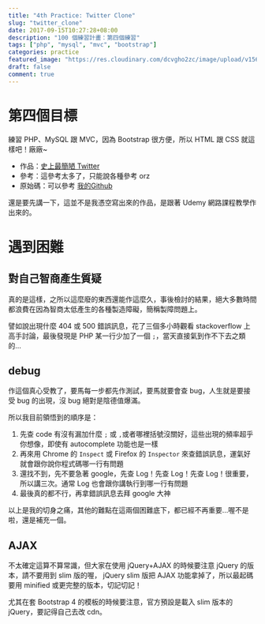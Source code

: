 ```yaml
---
title: "4th Practice: Twitter Clone"
slug: "twitter_clone"
date: 2017-09-15T10:27:28+08:00
description: "100 個練習計畫：第四個練習"
tags: ["php", "mysql", "mvc", "bootstrap"]
categories: practice
featured_image: "https://res.cloudinary.com/dcvgho2zc/image/upload/v1568953399/Tech%20Blog/twitter-logo_hi9yrc.png"
draft: false
comment: true
---
```


# 第四個目標

練習 PHP、MySQL 跟 MVC，因為 Bootstrap 很方便，所以 HTML 跟 CSS 就這樣吧！廠廠~

- 作品：[史上最簡陋 Twitter](https://goo.gl/PVUtXQ)
- 參考：這參考太多了，只能說各種參考 orz
- 原始碼：可以參考 [我的Github](https://github.com/idontwannarock)

還是要先講一下，這並不是我憑空寫出來的作品，是跟著 Udemy 網路課程教學作出來的。

# 遇到困難

## 對自己智商產生質疑

真的是這樣，之所以這麼廢的東西還能作這麼久，事後檢討的結果，絕大多數時間都浪費在因為智商太低產生的各種製造障礙，簡稱製障問題上。

譬如說出現什麼 404 或 500 錯誤訊息，花了三個多小時觀看 stackoverflow 上高手討論，最後發現是 PHP 某一行少加了一個 `;`，當天直接氣到作不下去之類的…

## debug

作這個真心受教了，要馬每一步都先作測試，要馬就要會查 bug，人生就是要接受 bug 的出現，沒 bug 絕對是陰德值爆滿。

所以我目前領悟到的順序是：

1. 先查 code 有沒有漏加什麼 `;` 或 `,`或者哪裡括號沒關好，這些出現的頻率超乎你想像，即使有 autocomplete 功能也是一樣
2. 再來用 Chrome 的 `Inspect` 或 Firefox 的 `Inspector` 來查錯誤訊息，運氣好就會跟你說你程式碼哪一行有問題
3. 還找不到，先不要急著 google，先查 Log！先查 Log！先查 Log！很重要，所以講三次。通常 Log 也會跟你講執行到哪一行有問題
4. 最後真的都不行，再拿錯誤訊息去拜 google 大神

以上是我的切身之痛，其他的難點在這兩個困難底下，都已經不再重要…喔不是啦，還是補充一個。

## AJAX

不太確定這算不算常識，但大家在使用 jQuery+AJAX 的時候要注意 jQuery 的版本，請不要用到 slim 版的喔， jQuery slim 版把 AJAX 功能拿掉了，所以最起碼要用 minified 或更完整的版本，切記切記！

尤其在套 Bootstrap 4 的模板的時候要注意，官方預設是載入 slim 版本的 jQuery，要記得自己去改 cdn。